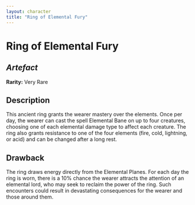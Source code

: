 ```yaml
---
layout: character
title: "Ring of Elemental Fury"
---
```


# Ring of Elemental Fury
## *Artefact* 
**Rarity:** Very Rare
## Description
This ancient ring grants the wearer mastery over the elements. Once per day, the wearer can cast the spell Elemental Bane on up to four creatures, choosing one of each elemental damage type to affect each creature. The ring also grants resistance to one of the four elements (fire, cold, lightning, or acid) and can be changed after a long rest.
## Drawback 
The ring draws energy directly from the Elemental Planes. For each day the ring is worn, there is a 10% chance the wearer attracts the attention of an elemental lord, who may seek to reclaim the power of the ring. Such encounters could result in devastating consequences for the wearer and those around them. 